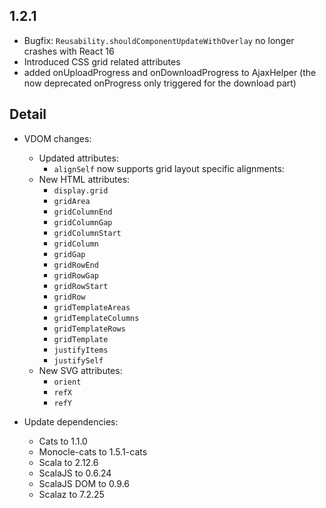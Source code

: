 ## 1.2.1

* Bugfix: `Reusability.shouldComponentUpdateWithOverlay` no longer crashes with React 16
* Introduced CSS grid related attributes
* added onUploadProgress and onDownloadProgress to AjaxHelper (the now deprecated onProgress only triggered for the download part) 

## Detail

* VDOM changes:
  * Updated attributes:
    * `alignSelf` now supports grid layout specific alignments: 
  * New HTML attributes:
    * `display.grid`
    * `gridArea`
    * `gridColumnEnd`
    * `gridColumnGap`
    * `gridColumnStart`
    * `gridColumn`
    * `gridGap`
    * `gridRowEnd`
    * `gridRowGap`
    * `gridRowStart`
    * `gridRow`
    * `gridTemplateAreas`
    * `gridTemplateColumns`
    * `gridTemplateRows`
    * `gridTemplate`
    * `justifyItems`
    * `justifySelf`
  * New SVG attributes:
    * `orient`
    * `refX`
    * `refY`

* Update dependencies:
    * Cats to 1.1.0
    * Monocle-cats to 1.5.1-cats
    * Scala to 2.12.6
    * ScalaJS to 0.6.24
    * ScalaJS DOM to 0.9.6
    * Scalaz to 7.2.25